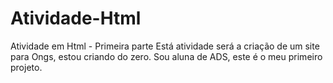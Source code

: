 # Atividade-Html
Atividade em Html - Primeira parte
Está atividade será a criação de um site para Ongs, estou criando do zero. Sou aluna de ADS, este é o meu primeiro projeto.
